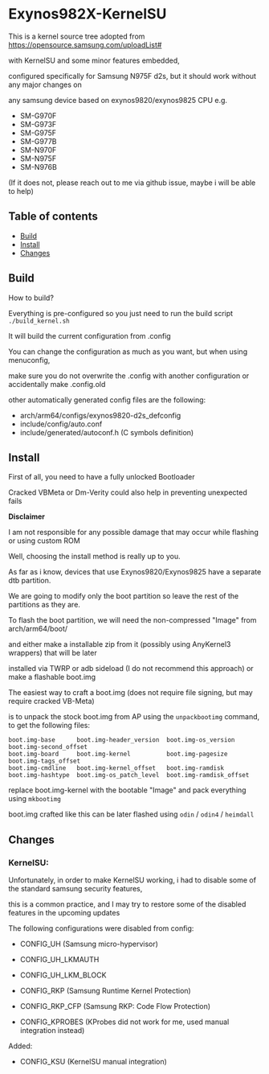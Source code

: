 # Exynos982X-KernelSU

This is a kernel source tree adopted from https://opensource.samsung.com/uploadList# 

with KernelSU and some minor features embedded,

configured specifically for Samsung N975F d2s, but it should work without any major changes on

any samsung device based on exynos9820/exynos9825 CPU e.g.

- SM-G970F
- SM-G973F
- SM-G975F
- SM-G977B
- SM-N970F
- SM-N975F
- SM-N976B

(If it does not, please reach out to me via github issue, maybe i will be able to help)

## Table of contents

- [Build](#Build)
- [Install](#Install)
- [Changes](#Changes)

## Build

How to build?

Everything is pre-configured so you just need to run the build script 
`./build_kernel.sh`

It will build the current configuration from .config

You can change the configuration as much as you want, but when using menuconfig, 

make sure you do not overwrite the .config with another configuration or accidentally make .config.old

other automatically generated config files are the following:

- arch/arm64/configs/exynos9820-d2s_defconfig
- include/config/auto.conf
- include/generated/autoconf.h (C symbols definition)

## Install

First of all, you need to have a fully unlocked Bootloader

Cracked VBMeta or Dm-Verity could also help in preventing unexpected fails

**Disclaimer**

I am not responsible for any possible damage that may occur while flashing or using custom ROM


Well, choosing the install method is really up to you.

As far as i know, devices that use Exynos9820/Exynos9825 have a separate dtb partition.

We are going to modify only the boot partition so leave the rest of the partitions as they are.

To flash the boot partition, we will need the non-compressed "Image" from arch/arm64/boot/ 

and either make a installable zip from it (possibly using AnyKernel3 wrappers) that will be later

installed via TWRP or adb sideload (I do not recommend this approach) or make a flashable boot.img

The easiest way to craft a boot.img (does not require file signing, but may require cracked VB-Meta)

is to unpack the stock boot.img from AP using the `unpackbootimg` command, to get the following files:
```
boot.img-base      boot.img-header_version  boot.img-os_version      boot.img-second_offset
boot.img-board     boot.img-kernel          boot.img-pagesize        boot.img-tags_offset
boot.img-cmdline   boot.img-kernel_offset   boot.img-ramdisk         
boot.img-hashtype  boot.img-os_patch_level  boot.img-ramdisk_offset
```

replace boot.img-kernel with the bootable "Image" and pack everything using `mkbootimg`

boot.img crafted like this can be later flashed using `odin` / `odin4` / `heimdall`

## Changes

### KernelSU:

Unfortunately, in order to make KernelSU working, i had to disable some of the standard samsung security features,

this is a common practice, and I may try to restore some of the disabled features in the upcoming updates

The following configurations were disabled from config:

- CONFIG_UH (Samsung micro-hypervisor)
- CONFIG_UH_LKMAUTH
- CONFIG_UH_LKM_BLOCK

- CONFIG_RKP (Samsung Runtime Kernel Protection)
- CONFIG_RKP_CFP (Samsung RKP: Code Flow Protection)

- CONFIG_KPROBES (KProbes did not work for me, used manual integration instead)

Added:

- CONFIG_KSU (KernelSU manual integration)
